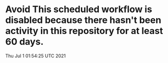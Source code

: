 # Avoid This scheduled workflow is disabled because there hasn't been activity in this repository for at least 60 days.
Thu Jul  1 01:54:25 UTC 2021
